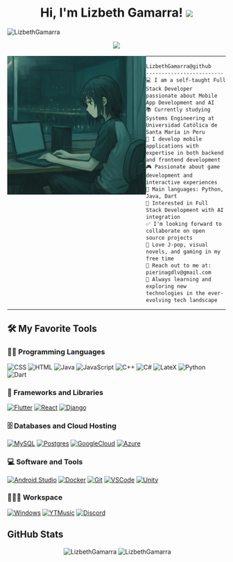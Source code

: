 <h1 align="center">
Hi, I'm Lizbeth Gamarra!
  <img src="https://media.giphy.com/media/hvRJCLFzcasrR4ia7z/giphy.gif" width="30"></h1>
  

 </p>
<p align="left"> 
  <img src="https://komarev.com/ghpvc/?username=LizbethGamarra" alt="LizbethGamarra" /> </p>
 </p>

<!-- Typing SVG by DenverCoder1 - https://github.com/DenverCoder1/readme-typing-svg -->
<p align="center">
  <a href="https://github.com/DenverCoder1/readme-typing-svg"><img src="https://readme-typing-svg.herokuapp.com?lines=Computer+Science+Student;Full+Stack+Web+Developer;Freelancer;DS%20|%20AI%20|%20ML%20Enthusiastic;Always%20learning%20new%20things&center=true&width=380&height=45"></a>
</p>

<img align="left" src="https://github.com/LizbethGamarra/LizbethGamarra/blob/main/imagen.png" alt="Unfortunately I didn't find the author of the pic" width="320" />
<hr>

```
LizbethGamarra@github
-------------------------
💻 I am a self-taught Full Stack Developer passionate about Mobile App Development and AI
📚 Currently studying Systems Engineering at Universidad Católica de Santa María in Peru
📱 I develop mobile applications with expertise in both backend and frontend development
🎮 Passionate about game development and interactive experiences
🌟 Main languages: Python, Java, Dart
🚀 Interested in Full Stack Development with AI integration
✅ I'm looking forward to collaborate on open source projects
🎵 Love J-pop, visual novels, and gaming in my free time
📮 Reach out to me at: pierinagdlv@gmail.com
🌱 Always learning and exploring new technologies in the ever-evolving tech landscape
```
<hr>


## 🛠️ My Favorite Tools

### 👨‍💻 Programming Languages

<p>
    <img alt="CSS" src="https://img.shields.io/badge/css3-%231572B6.svg?style=for-the-badge&logo=css3&logoColor=white">
    <img alt="HTML" src="https://img.shields.io/badge/html5-%23E34F26.svg?style=for-the-badge&logo=html5&logoColor=white">
    <img alt="Java" src="https://img.shields.io/badge/java-%23ED8B00.svg?style=for-the-badge&logo=openjdk&logoColor=white">
    <img alt="JavaScript" src="https://img.shields.io/badge/javascript-%23323330.svg?style=for-the-badge&logo=javascript&logoColor=%23F7DF1E">
    <img alt="C++" src="https://img.shields.io/badge/c++-%2300599C.svg?style=for-the-badge&logo=c%2B%2B&logoColor=white">
    <img alt="C#" src="https://img.shields.io/badge/c%23-%23239120.svg?style=for-the-badge&logo=csharp&logoColor=white">
    <img alt="LateX" src="https://img.shields.io/badge/latex-%23008080.svg?style=for-the-badge&logo=latex&logoColor=white">
    <img alt="Python" src="https://img.shields.io/badge/python-3670A0?style=for-the-badge&logo=python&logoColor=ffdd54">
    <img alt="Dart" src="https://img.shields.io/badge/dart-%230175C2.svg?style=for-the-badge&logo=dart&logoColor=white">

### 🧰 Frameworks and Libraries

<p>
    <a href="#"><img alt="Flutter" src="https://img.shields.io/badge/Flutter-%2302569B.svg?style=for-the-badge&logo=Flutter&logoColor=white"></a>
    <a href="#"><img alt="React" src="https://img.shields.io/badge/React-20232A?style=for-the-badge&logo=react&logoColor=61DAFB"></a>
    <a href="#"><img alt="Django" src="https://img.shields.io/badge/Django-092E20?style=for-the-badge&logo=django&logoColor=white"></a>

</p>

### 🗄️ Databases and Cloud Hosting

<p>
    <a href="#"><img alt="MySQL" src="https://img.shields.io/badge/mysql-4479A1.svg?style=for-the-badge&logo=mysql&logoColor=white"></a>
    <a href="#"><img alt="Postgres" src="https://img.shields.io/badge/postgres-%23316192.svg?style=for-the-badge&logo=postgresql&logoColor=white"></a>
    <a href="#"><img alt="GoogleCloud" src="https://img.shields.io/badge/GoogleCloud-%234285F4.svg?style=for-the-badge&logo=google-cloud&logoColor=white"></a>
    <a href="#"><img alt="Azure" src="https://img.shields.io/badge/azure-%230072C6.svg?style=for-the-badge&logo=microsoftazure&logoColor=white"></a>
</p>

### 💻 Software and Tools

<p>
    <a href="#"><img alt="Android Studio" src="https://img.shields.io/badge/android%20studio-346ac1?style=for-the-badge&logo=android%20studio&logoColor=white"></a>
    <a href="#"><img alt="Docker" src="https://img.shields.io/badge/docker-%230db7ed.svg?style=for-the-badge&logo=docker&logoColor=white"></a>
    <a href="#"><img alt="Git" src="https://img.shields.io/badge/git-%23F05033.svg?style=for-the-badge&logo=git&logoColor=white"></a>
    <a href="#"><img alt="VSCode" src="https://img.shields.io/badge/Visual%20Studio%20Code-0078d7.svg?style=for-the-badge&logo=visual-studio-code&logoColor=white"></a>
    <a href="#"><img alt="Unity" src="https://img.shields.io/badge/unity-%23000000.svg?style=for-the-badge&logo=unity&logoColor=white"></a>
</p>

### 👨🏽‍💻 Workspace
<p>
    <a href="#"><img alt="Windows" src="https://img.shields.io/badge/Windows-0078D6?style=for-the-badge&logo=windows&logoColor=white"></a>
    <a href="#"><img alt="YTMusic" src="https://img.shields.io/badge/YouTube_Music-FF0000?style=for-the-badge&logo=youtube-music&logoColor=white"></a>
    <a href="#"><img alt="Discord" src="https://img.shields.io/badge/Discord-%235865F2.svg?style=for-the-badge&logo=discord&logoColor=white"></a>
</p>


## GitHub Stats


<p align="center">&nbsp;<img align="center" src="https://github-readme-stats.vercel.app/api?username=LizbethGamarra&theme=gotham&show_icons=true" alt="LizbethGamarra" />

<img align="center" src="http://github-readme-streak-stats.herokuapp.com?user=LizbethGamarra&theme=gotham&hide_border=true&date_format=M%20j%5B%2C%20Y%5D" alt="LizbethGamarra" />



